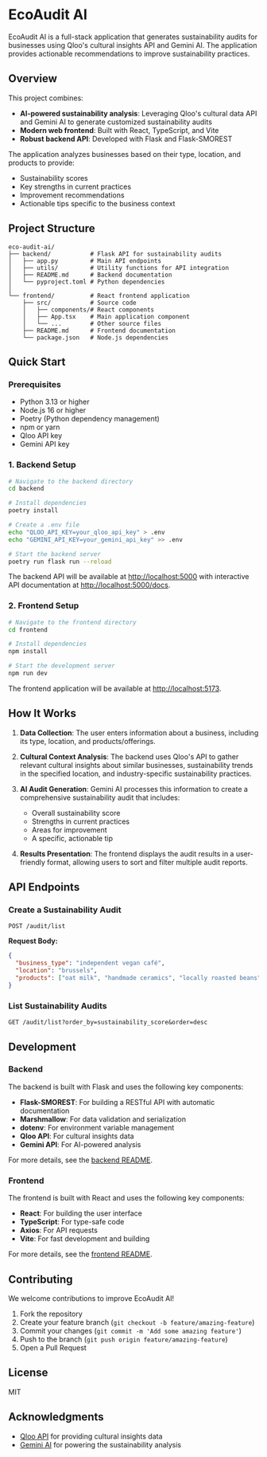 # EcoAudit AI

EcoAudit AI is a full-stack application that generates sustainability audits for businesses using Qloo's cultural insights API and Gemini AI. The application provides actionable recommendations to improve sustainability practices.


## Overview

This project combines:

- **AI-powered sustainability analysis**: Leveraging Qloo's cultural data API and Gemini AI to generate customized sustainability audits
- **Modern web frontend**: Built with React, TypeScript, and Vite
- **Robust backend API**: Developed with Flask and Flask-SMOREST

The application analyzes businesses based on their type, location, and products to provide:
- Sustainability scores
- Key strengths in current practices
- Improvement recommendations
- Actionable tips specific to the business context

## Project Structure

```
eco-audit-ai/
├── backend/           # Flask API for sustainability audits
│   ├── app.py         # Main API endpoints
│   ├── utils/         # Utility functions for API integration
│   ├── README.md      # Backend documentation
│   └── pyproject.toml # Python dependencies
│
└── frontend/          # React frontend application
    ├── src/           # Source code
    │   ├── components/# React components
    │   ├── App.tsx    # Main application component
    │   └── ...        # Other source files
    ├── README.md      # Frontend documentation
    └── package.json   # Node.js dependencies
```

## Quick Start

### Prerequisites

- Python 3.13 or higher
- Node.js 16 or higher
- Poetry (Python dependency management)
- npm or yarn
- Qloo API key
- Gemini API key

### 1. Backend Setup

```bash
# Navigate to the backend directory
cd backend

# Install dependencies
poetry install

# Create a .env file
echo "QLOO_API_KEY=your_qloo_api_key" > .env
echo "GEMINI_API_KEY=your_gemini_api_key" >> .env

# Start the backend server
poetry run flask run --reload
```

The backend API will be available at [http://localhost:5000](http://localhost:5000) with interactive API documentation at [http://localhost:5000/docs](http://localhost:5000/docs).

### 2. Frontend Setup

```bash
# Navigate to the frontend directory
cd frontend

# Install dependencies
npm install

# Start the development server
npm run dev
```

The frontend application will be available at [http://localhost:5173](http://localhost:5173).

## How It Works

1. **Data Collection**: The user enters information about a business, including its type, location, and products/offerings.

2. **Cultural Context Analysis**: The backend uses Qloo's API to gather relevant cultural insights about similar businesses, sustainability trends in the specified location, and industry-specific sustainability practices.

3. **AI Audit Generation**: Gemini AI processes this information to create a comprehensive sustainability audit that includes:
   - Overall sustainability score
   - Strengths in current practices
   - Areas for improvement
   - A specific, actionable tip

4. **Results Presentation**: The frontend displays the audit results in a user-friendly format, allowing users to sort and filter multiple audit reports.

## API Endpoints

### Create a Sustainability Audit

```
POST /audit/list
```

**Request Body:**
```json
{
  "business_type": "independent vegan café",
  "location": "brussels",
  "products": ["oat milk", "handmade ceramics", "locally roasted beans"]
}
```

### List Sustainability Audits

```
GET /audit/list?order_by=sustainability_score&order=desc
```

## Development

### Backend

The backend is built with Flask and uses the following key components:

- **Flask-SMOREST**: For building a RESTful API with automatic documentation
- **Marshmallow**: For data validation and serialization
- **dotenv**: For environment variable management
- **Qloo API**: For cultural insights data
- **Gemini API**: For AI-powered analysis

For more details, see the [backend README](backend/README.md).

### Frontend

The frontend is built with React and uses the following key components:

- **React**: For building the user interface
- **TypeScript**: For type-safe code
- **Axios**: For API requests
- **Vite**: For fast development and building

For more details, see the [frontend README](frontend/README.md).

## Contributing

We welcome contributions to improve EcoAudit AI!

1. Fork the repository
2. Create your feature branch (`git checkout -b feature/amazing-feature`)
3. Commit your changes (`git commit -m 'Add some amazing feature'`)
4. Push to the branch (`git push origin feature/amazing-feature`)
5. Open a Pull Request

## License

MIT

## Acknowledgments

- [Qloo API](https://qloo.com/) for providing cultural insights data
- [Gemini AI](https://gemini.google.com/) for powering the sustainability analysis
